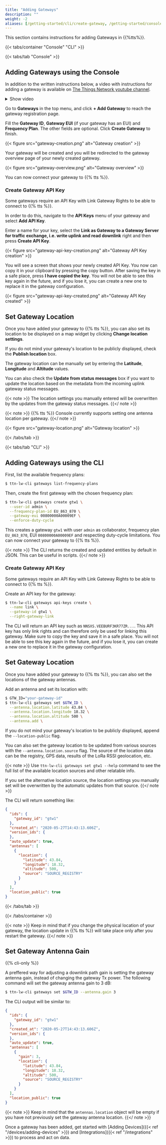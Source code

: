 ```yaml
---
title: "Adding Gateways"
description: ""
weight: -2
aliases: [/getting-started/cli/create-gateway, /getting-started/console/create-gateway]
---
```


This section contains instructions for adding Gateways in {{%tts%}}.

<!--more-->

{{< tabs/container "Console" "CLI" >}}

{{< tabs/tab "Console" >}}

## Adding Gateways using the Console

In addition to the written instructions below, a video with instructions for adding a gateway is available on [The Things Network youtube channel](https://youtu.be/o6nwc3APXns).

<details><summary>Show video</summary>
{{< youtube "o6nwc3APXns" >}}
</details>

Go to **Gateways** in the top menu, and click **+ Add Gateway** to reach the gateway registration page.

Fill the **Gateway ID**, **Gateway EUI** (if your gateway has an EUI) and **Frequency Plan**. The other fields are optional. Click **Create Gateway** to finish.

{{< figure src="gateway-creation.png" alt="Gateway creation" >}}

Your gateway will be created and you will be redirected to the gateway overview page of your newly created gateway.

{{< figure src="gateway-overview.png" alt="Gateway overview" >}}

You can now connect your gateway to {{% tts %}}.

### Create Gateway API Key

Some gateways require an API Key with Link Gateway Rights to be able to connect to {{% tts %}}. 

In order to do this, navigate to the **API Keys** menu of your gateway and select **Add API Key**. 

Enter a name for your key, select the **Link as Gateway to a Gateway Server for traffic exchange, i.e. write uplink and read downlink** right and then press **Create API Key**.

{{< figure src="gateway-api-key-creation.png" alt="Gateway API Key creation" >}}

You will see a screen that shows your newly created API Key. You now can copy it in your clipboard by pressing the copy button. After saving the key in a safe place, press **I have copied the key**. You will not be able to see this key again in the future, and if you lose it, you can create a new one to replace it in the gateway configuration.

{{< figure src="gateway-api-key-created.png" alt="Gateway API Key created" >}}

## Set Gateway Location

Once you have added your gateway to {{% tts %}}, you can also set its location to be displayed on a map widget by clicking **Change location settings**. 

If you do not mind your gateway's location to be publicly displayed, check the **Publish location** box.

The gateway location can be manually set by entering the **Latitude**, **Longitude** and **Altitude** values. 

You can also check the **Update from status messages** box if you want to update the location based on the metadata from the incoming uplink gateway status messages. 

{{< note >}} The location settings you manually entered will be overwritten by the updates from the gateway status messages. {{</ note >}}

{{< note >}} {{% tts %}} Console currently supports setting one antenna location per gateway. {{</ note >}}

{{< figure src="gateway-location.png" alt="Gateway location" >}}

{{< /tabs/tab >}}

{{< tabs/tab "CLI" >}}

## Adding Gateways using the CLI

First, list the available frequency plans:

```bash
$ ttn-lw-cli gateways list-frequency-plans
```

Then, create the first gateway with the chosen frequency plan:

```bash
$ ttn-lw-cli gateways create gtw1 \
  --user-id admin \
  --frequency-plan-id EU_863_870 \
  --gateway-eui 00800000A00009EF \
  --enforce-duty-cycle
```

This creates a gateway `gtw1` with user `admin` as collaborator, frequency plan `EU_863_870`, EUI `00800000A00009EF` and respecting duty-cycle limitations. You can now connect your gateway to {{% tts %}}.

{{< note >}} The CLI returns the created and updated entities by default in JSON. This can be useful in scripts. {{</ note >}}

### Create Gateway API Key

Some gateways require an API Key with Link Gateway Rights to be able to connect to {{% tts %}}.

Create an API key for the gateway:

```bash
$ ttn-lw-cli gateways api-keys create \
  --name link \
  --gateway-id gtw1 \
  --right-gateway-link
```

The CLI will return an API key such as `NNSXS.VEEBURF3KR77ZR...`. This API key has only link rights and can therefore only be used for linking this gateway. Make sure to copy the key and save it in a safe place. You will not be able to see this key again in the future, and if you lose it, you can create a new one to replace it in the gateway configuration.

## Set Gateway Location 

Once you have added your gateway to {{% tts %}}, you can also set the locations of the gateway antennas. 

Add an antenna and set its location  with:

```bash
$ GTW_ID="your-gateway-id"
$ ttn-lw-cli gateways set $GTW_ID \
  --antenna.location.latitude 43.84 \
  --antenna.location.longitude 18.32 \
  --antenna.location.altitude 500 \
  --antenna.add \
```

If you do not mind your gateway's location to be publicly displayed, append the `--location-public` flag.

You can also set the gateway location to be updated from various sources with the `--antenna.location.source` flag. The source of the location data can be the registry, GPS data, results of the LoRa RSSI geolocation, etc. 

{{< note >}} Use `ttn-lw-cli gateways set gtw1 --help` command to see the full list of the available location sources and other relatable info. 

If you set the alternative location source, the location settings you manually set will be overwritten by the automatic updates from that source. {{</ note >}}

The CLI will return something like:

```json
{
  "ids": {
    "gateway_id": "gtw1"
  },
  "created_at": "2020-05-27T14:43:13.606Z",
  "version_ids": {
  },
  "auto_update": true,
  "antennas": [
    {
      "location": {
        "latitude": 43.84,
        "longitude": 18.32,
        "altitude": 500,
        "source": "SOURCE_REGISTRY"
      }
    }
  ],
  "location_public": true
}
```

{{< /tabs/tab >}}

{{< /tabs/container >}}

{{< note >}} Keep in mind that if you change the physical location of your gateway, the location update in {{% tts %}} will take place only after you restart the gateway. {{</ note >}}

## Set Gateway Antenna Gain

{{% cli-only %}}

A preffered way for adjusting a downlink path gain is setting the gateway antenna gain, instead of changing the gateway Tx power. The following command will set the gateway antenna gain to 3 dB:

```bash
$ ttn-lw-cli gateways set $GTW_ID --antenna.gain 3
```

The CLI output will be similar to:

```json
{
  "ids": {
    "gateway_id": "gtw1"
  },
  "created_at": "2020-05-27T14:43:13.606Z",
  "version_ids": {
  },
  "auto_update": true,
  "antennas": [
    {
      "gain": 3,
      "location": {
        "latitude": 43.84,
        "longitude": 18.32,
        "altitude": 500,
        "source": "SOURCE_REGISTRY"
      }
    }
  ],
  "location_public": true
}
```

{{< note >}} Keep in mind that the `antennas.location` object will be empty if you have not previously set the gateway antenna location. {{</ note >}}

Once a gateway has been added, get started with [Adding Devices]({{< ref "/devices/adding-devices" >}}) and [Integrations]({{< ref "/integrations" >}}) to process and act on data.

